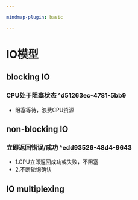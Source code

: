 ```yaml
---

mindmap-plugin: basic

---
```


# IO模型

## blocking IO

### CPU处于阻塞状态 ^d51263ec-4781-5bb9
- 阻塞等待，浪费CPU资源

## non-blocking IO

### 立即返回错误/成功 ^edd93526-48d4-9643
- 1.CPU立即返回成功或失败，不阻塞
- 2.不断轮询确认

## IO multiplexing
